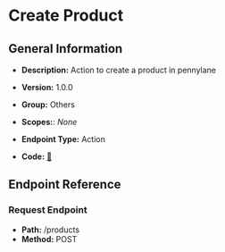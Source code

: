 # Create Product

## General Information

- **Description:** Action to create a product in pennylane

- **Version:** 1.0.0
- **Group:** Others
- **Scopes:**: _None_
- **Endpoint Type:** Action
- **Code:** [🔗](https://github.com/NangoHQ/integration-templates/tree/main/integrations/pennylane/actions/create-product.ts)

## Endpoint Reference

### Request Endpoint

- **Path:** /products
- **Method:** POST
